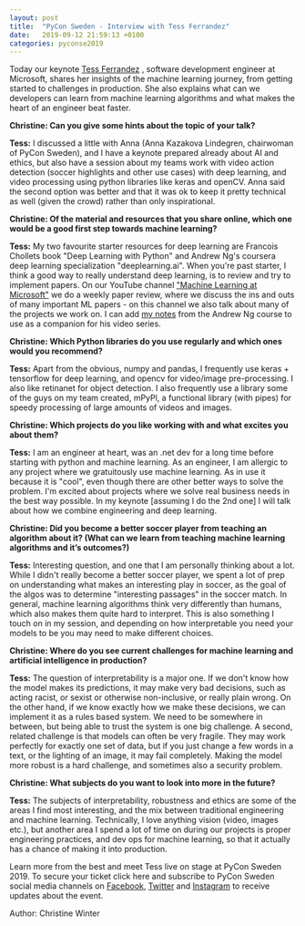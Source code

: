 ```yaml
---
layout: post
title:  "PyCon Sweden - Interview with Tess Ferrandez"
date:   2019-09-12 21:59:13 +0100
categories: pyconse2019
---
```



Today our keynote [Tess Ferrandez](https://www.linkedin.com/in/tess-ferrandez-97845a5/) , software development engineer at Microsoft, shares her insights of the machine learning journey, from getting started to challenges in production. She also explains what can we developers can learn from machine learning algorithms and what makes the heart of an engineer beat faster.


**Christine: Can you give some hints about the topic of your talk?**

**Tess:** I discussed a little with Anna (Anna Kazakova Lindegren, chairwoman of PyCon Sweden), and I have a keynote prepared already about AI and ethics, but also have a session about my teams work with video action detection (soccer highlights and other use cases) with deep learning, and video processing using python libraries like keras and openCV. Anna said the second option was better and that it was ok to keep it pretty technical as well (given the crowd) rather than only inspirational.

**Christine: Of the material and resources that you share online, which one would be a good first step towards machine learning?**

**Tess:** My two favourite starter resources for deep learning are Francois Chollets book "Deep Learning with Python" and Andrew Ng's coursera deep learning specialization "deeplearning.ai". When you're past starter, I think a good way to really understand deep learning, is to review and try to implement papers. On our YouTube channel ["Machine Learning at Microsoft"](https://www.youtube.com/channel/UCXvHuBMbgJw67i5vrMBBobA) we do a weekly paper review, where we discuss the ins and outs of many important ML papers - on this channel we also talk about many of the projects we work on. I can add [my notes](https://www.slideshare.net/TessFerrandez/notes-from-coursera-deep-learning-courses-by-andrew-ng) from the Andrew Ng course to use as a companion for his video series.

**Christine: Which Python libraries do you use regularly and which ones would you recommend?**

**Tess:** Apart from the obvious, numpy and pandas, I frequently use keras + tensorflow for deep learning, and opencv for video/image pre-processing. I also like retinanet for object detection. I also frequently use a library some of the guys on my team created, mPyPl, a functional library (with pipes) for speedy processing of large amounts of videos and images.

**Christine: Which projects do you like working with and what excites you about them?**

**Tess:** I am an engineer at heart, was an .net dev for a long time before starting with python and machine learning. As an engineer, I am allergic to any project where we gratuitously use machine learning. As in use it because it is "cool", even though there are other better ways to solve the problem. I'm excited about projects where we solve real business needs in the best way possible. In my keynote \[assuming I do the 2nd one\] I will talk about how we combine engineering and deep learning.

**Christine: Did you become a better soccer player from teaching an algorithm about it? (What can we learn from teaching machine learning algorithms and it’s outcomes?)**

**Tess:** Interesting question, and one that I am personally thinking about a lot. While I didn't really become a better soccer player, we spent a lot of prep on understanding what makes an interesting play in soccer, as the goal of the algos was to determine "interesting passages" in the soccer match. In general, machine learning algorithms think very differently than humans, which also makes them quite hard to interpret. This is also something I touch on in my session, and depending on how interpretable you need your models to be you may need to make different choices.

**Christine: Where do you see current challenges for machine learning and artificial intelligence in production?**

**Tess:** The question of interpretability is a major one. If we don't know how the model makes its predictions, it may make very bad decisions, such as acting racist, or sexist or otherwise non-inclusive, or really plain wrong. On the other hand, if we know exactly how we make these decisions, we can implement it as a rules based system. We need to be somewhere in between, but being able to trust the system is one big challenge. A second, related challenge is that models can often be very fragile. They may work perfectly for exactly one set of data, but if you just change a few words in a text, or the lighting of an image, it may fail completely. Making the model more robust is a hard challenge, and sometimes also a security problem.

**Christine: What subjects do you want to look into more in the future?**

**Tess:** The subjects of interpretability, robustness and ethics are some of the areas I find most interesting, and the mix between traditional engineering and machine learning. Technically, I love anything vision (video, images etc.), but another area I spend a lot of time on during our projects is proper engineering practices, and dev ops for machine learning, so that it actually has a chance of making it into production.

Learn more from the best and meet Tess live on stage at PyCon Sweden 2019. To secure your ticket click here and subscribe to PyCon Sweden social media channels on [Facebook](https://www.facebook.com/pyconse/), [Twitter](https://twitter.com/pyconse) and [Instagram](https://www.instagram.com/pycon_sweden/) to receive updates about the event.

Author: Christine Winter

